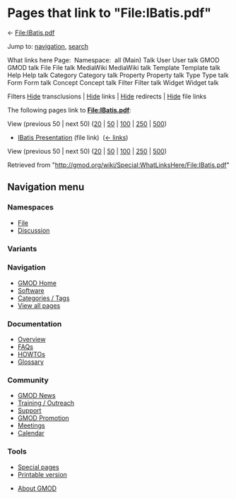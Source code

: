 <div id="mw-page-base" class="noprint">

</div>

<div id="mw-head-base" class="noprint">

</div>

<div id="content" class="mw-body" role="main">

<span id="top"></span>

<div id="mw-js-message" style="display:none;">

</div>



# <span dir="auto">Pages that link to "File:IBatis.pdf"</span>

<div id="bodyContent">

<div id="contentSub">

← [File:IBatis.pdf](/wiki/File:IBatis.pdf "File:IBatis.pdf")

</div>

<div id="jump-to-nav" class="mw-jump">

Jump to: [navigation](#mw-navigation), [search](#p-search)

</div>

<div id="mw-content-text">

What links here Page:  Namespace:  all (Main) Talk User User talk GMOD
GMOD talk File File talk MediaWiki MediaWiki talk Template Template talk
Help Help talk Category Category talk Property Property talk Type Type
talk Form Form talk Concept Concept talk Filter Filter talk Widget
Widget talk

Filters
[Hide](/mediawiki/index.php?title=Special:WhatLinksHere/File:IBatis.pdf&hidetrans=1 "Special:WhatLinksHere/File:IBatis.pdf")
transclusions \|
[Hide](/mediawiki/index.php?title=Special:WhatLinksHere/File:IBatis.pdf&hidelinks=1 "Special:WhatLinksHere/File:IBatis.pdf")
links \|
[Hide](/mediawiki/index.php?title=Special:WhatLinksHere/File:IBatis.pdf&hideredirs=1 "Special:WhatLinksHere/File:IBatis.pdf")
redirects \|
[Hide](/mediawiki/index.php?title=Special:WhatLinksHere/File:IBatis.pdf&hideimages=1 "Special:WhatLinksHere/File:IBatis.pdf")
file links

The following pages link to
**[File:IBatis.pdf](/wiki/File:IBatis.pdf "File:IBatis.pdf")**:

View (previous 50 \| next 50)
([20](/mediawiki/index.php?title=Special:WhatLinksHere/File:IBatis.pdf&limit=20 "Special:WhatLinksHere/File:IBatis.pdf")
\|
[50](/mediawiki/index.php?title=Special:WhatLinksHere/File:IBatis.pdf&limit=50 "Special:WhatLinksHere/File:IBatis.pdf")
\|
[100](/mediawiki/index.php?title=Special:WhatLinksHere/File:IBatis.pdf&limit=100 "Special:WhatLinksHere/File:IBatis.pdf")
\|
[250](/mediawiki/index.php?title=Special:WhatLinksHere/File:IBatis.pdf&limit=250 "Special:WhatLinksHere/File:IBatis.pdf")
\|
[500](/mediawiki/index.php?title=Special:WhatLinksHere/File:IBatis.pdf&limit=500 "Special:WhatLinksHere/File:IBatis.pdf"))

- [IBatis Presentation](/wiki/IBatis_Presentation "IBatis Presentation")
  (file link) ‎ <span class="mw-whatlinkshere-tools">([←
  links](/mediawiki/index.php?title=Special:WhatLinksHere&target=IBatis+Presentation "Special:WhatLinksHere"))</span>

View (previous 50 \| next 50)
([20](/mediawiki/index.php?title=Special:WhatLinksHere/File:IBatis.pdf&limit=20 "Special:WhatLinksHere/File:IBatis.pdf")
\|
[50](/mediawiki/index.php?title=Special:WhatLinksHere/File:IBatis.pdf&limit=50 "Special:WhatLinksHere/File:IBatis.pdf")
\|
[100](/mediawiki/index.php?title=Special:WhatLinksHere/File:IBatis.pdf&limit=100 "Special:WhatLinksHere/File:IBatis.pdf")
\|
[250](/mediawiki/index.php?title=Special:WhatLinksHere/File:IBatis.pdf&limit=250 "Special:WhatLinksHere/File:IBatis.pdf")
\|
[500](/mediawiki/index.php?title=Special:WhatLinksHere/File:IBatis.pdf&limit=500 "Special:WhatLinksHere/File:IBatis.pdf"))

</div>

<div class="printfooter">

Retrieved from
"<http://gmod.org/wiki/Special:WhatLinksHere/File:IBatis.pdf>"

</div>

<div id="catlinks" class="catlinks catlinks-allhidden">

</div>

<div class="visualClear">

</div>

</div>

</div>

<div id="mw-navigation">

## Navigation menu

<div id="mw-head">



<div id="left-navigation">

<div id="p-namespaces" class="vectorTabs" role="navigation"
aria-labelledby="p-namespaces-label">

### Namespaces

- <span id="ca-nstab-image"><a href="/wiki/File:IBatis.pdf" accesskey="c"
  title="View the file page [c]">File</a></span>
- <span id="ca-talk"><a
  href="/mediawiki/index.php?title=File_talk:IBatis.pdf&amp;action=edit&amp;redlink=1"
  accesskey="t"
  title="Discussion about the content page [t]">Discussion</a></span>

</div>

<div id="p-variants" class="vectorMenu emptyPortlet" role="navigation"
aria-labelledby="p-variants-label">

### 

### Variants[](#)

<div class="menu">

</div>

</div>

</div>

<div id="right-navigation">





</div>



</div>

</div>

</div>

<div id="mw-panel">

<div id="p-logo" role="banner">

<a href="/wiki/Main_Page"
style="background-image: url(http://gmod.org/images/GMOD-cogs.png);"
title="Visit the main page"></a>

</div>

<div id="p-Navigation" class="portal" role="navigation"
aria-labelledby="p-Navigation-label">

### Navigation

<div class="body">

- <span id="n-GMOD-Home">[GMOD Home](/wiki/Main_Page)</span>
- <span id="n-Software">[Software](/wiki/GMOD_Components)</span>
- <span id="n-Categories-.2F-Tags">[Categories /
  Tags](/wiki/Categories)</span>
- <span id="n-View-all-pages">[View all
  pages](/wiki/Special:AllPages)</span>

</div>

</div>

<div id="p-Documentation" class="portal" role="navigation"
aria-labelledby="p-Documentation-label">

### Documentation

<div class="body">

- <span id="n-Overview">[Overview](/wiki/Overview)</span>
- <span id="n-FAQs">[FAQs](/wiki/Category:FAQ)</span>
- <span id="n-HOWTOs">[HOWTOs](/wiki/Category:HOWTO)</span>
- <span id="n-Glossary">[Glossary](/wiki/Glossary)</span>

</div>

</div>

<div id="p-Community" class="portal" role="navigation"
aria-labelledby="p-Community-label">

### Community

<div class="body">

- <span id="n-GMOD-News">[GMOD News](/wiki/GMOD_News)</span>
- <span id="n-Training-.2F-Outreach">[Training /
  Outreach](/wiki/Training_and_Outreach)</span>
- <span id="n-Support">[Support](/wiki/Support)</span>
- <span id="n-GMOD-Promotion">[GMOD
  Promotion](/wiki/GMOD_Promotion)</span>
- <span id="n-Meetings">[Meetings](/wiki/Meetings)</span>
- <span id="n-Calendar">[Calendar](/wiki/Calendar)</span>

</div>

</div>

<div id="p-tb" class="portal" role="navigation"
aria-labelledby="p-tb-label">

### Tools

<div class="body">

- <span id="t-specialpages"><a href="/wiki/Special:SpecialPages" accesskey="q"
  title="A list of all special pages [q]">Special pages</a></span>
- <span id="t-print"><a
  href="/mediawiki/index.php?title=Special:WhatLinksHere/File:IBatis.pdf&amp;printable=yes"
  rel="alternate" accesskey="p"
  title="Printable version of this page [p]">Printable version</a></span>

</div>

</div>

</div>

</div>

<div id="footer" role="contentinfo">

- <span id="footer-places-about">[About
  GMOD](/wiki/GMOD:About "GMOD:About")</span>

<!-- -->






</div>
